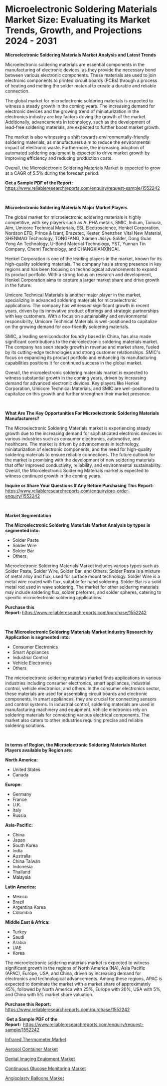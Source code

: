 <p><h1>Microelectronic Soldering Materials Market Size: Evaluating its Market Trends, Growth, and Projections 2024 - 2031</h1></p><p><strong>Microelectronic Soldering Materials Market Analysis and Latest Trends</strong></p>
<p><p>Microelectronic soldering materials are essential components in the manufacturing of electronic devices, as they provide the necessary bond between various electronic components. These materials are used to join electronic components to printed circuit boards (PCBs) through a process of heating and melting the solder material to create a durable and reliable connection.</p><p>The global market for microelectronic soldering materials is expected to witness a steady growth in the coming years. The increasing demand for electronic devices and the growing trend of miniaturization in the electronics industry are key factors driving the growth of the market. Additionally, advancements in technology, such as the development of lead-free soldering materials, are expected to further boost market growth.</p><p>The market is also witnessing a shift towards environmentally-friendly soldering materials, as manufacturers aim to reduce the environmental impact of electronic waste. Furthermore, the increasing adoption of automated soldering equipment is expected to drive market growth by improving efficiency and reducing production costs.</p><p>Overall, the Microelectronic Soldering Materials Market is expected to grow at a CAGR of 5.5% during the forecast period.</p></p>
<p><strong>Get a Sample PDF of the Report:&nbsp;</strong> <a href="https://www.reliableresearchreports.com/enquiry/request-sample/1552242">https://www.reliableresearchreports.com/enquiry/request-sample/1552242</a></p>
<p>&nbsp;</p>
<p><strong>Microelectronic Soldering Materials Major Market Players</strong></p>
<p><p>The global market for microelectronic soldering materials is highly competitive, with key players such as ALPHA metals, SMIC, Indium, Tamura, Aim, Umicore Technical Materials, ESL Electroscience, Henkel Corporation, Nordson EFD, Prince & Izant, Brazetec, Kester, Shenzhen Vital New Material, SHENMAO Technology, TONGFANG, Xiamen Jissyu Solder, Dong Guan Yong An Technology, U-Bond Material Technology, YST, Yunnan Tin Company, Chenri Technology, and CHANGXIANXINCAI.</p><p>Henkel Corporation is one of the leading players in the market, known for its high-quality soldering materials. The company has a strong presence in key regions and has been focusing on technological advancements to expand its product portfolio. With a strong focus on research and development, Henkel Corporation aims to capture a larger market share and drive growth in the future.</p><p>Umicore Technical Materials is another major player in the market, specializing in advanced soldering materials for microelectronic applications. The company has witnessed significant growth in recent years, driven by its innovative product offerings and strategic partnerships with key customers. With a focus on sustainability and environmental responsibility, Umicore Technical Materials is well-positioned to capitalize on the growing demand for eco-friendly soldering materials.</p><p>SMIC, a leading semiconductor foundry based in China, has also made significant contributions to the microelectronic soldering materials market. The company has seen steady growth in revenue and market share, fueled by its cutting-edge technologies and strong customer relationships. SMIC's focus on expanding its product portfolio and enhancing its manufacturing capabilities positions it for continued success in the global market.</p><p>Overall, the microelectronic soldering materials market is expected to witness substantial growth in the coming years, driven by increasing demand for advanced electronic devices. Key players like Henkel Corporation, Umicore Technical Materials, and SMIC are well-positioned to capitalize on this growth and further strengthen their market presence.</p></p>
<p>&nbsp;</p>
<p><strong>What Are The Key Opportunities For Microelectronic Soldering Materials Manufacturers?</strong></p>
<p><p>The Microelectronic Soldering Materials market is experiencing steady growth due to the increasing demand for sophisticated electronic devices in various industries such as consumer electronics, automotive, and healthcare. The market is driven by advancements in technology, miniaturization of electronic components, and the need for high-quality soldering materials to ensure reliable connections. The future outlook for the market is promising with the development of new soldering materials that offer improved conductivity, reliability, and environmental sustainability. Overall, the Microelectronic Soldering Materials market is expected to witness continued growth in the coming years.</p></p>
<p><strong>Inquire or Share Your Questions If Any Before Purchasing This Report:</strong> <a href="https://www.reliableresearchreports.com/enquiry/pre-order-enquiry/1552242">https://www.reliableresearchreports.com/enquiry/pre-order-enquiry/1552242</a></p>
<p>&nbsp;</p>
<p><strong>Market Segmentation</strong></p>
<p><strong>The Microelectronic Soldering Materials Market Analysis by types is segmented into:</strong></p>
<p><ul><li>Solder Paste</li><li>Solder Wire</li><li>Solder Bar</li><li>Others</li></ul></p>
<p><p>Microelectronic Soldering Materials Market includes various types such as Solder Paste, Solder Wire, Solder Bar, and Others. Solder Paste is a mixture of metal alloy and flux, used for surface mount technology. Solder Wire is a metal wire coated with flux, suitable for hand soldering. Solder Bar is a solid metal rod used in wave soldering. The market for other soldering materials may include soldering flux, solder preforms, and solder spheres, catering to specific microelectronic soldering applications.</p></p>
<p><strong>Purchase this Report:&nbsp;</strong><a href="https://www.reliableresearchreports.com/purchase/1552242">https://www.reliableresearchreports.com/purchase/1552242</a></p>
<p>&nbsp;</p>
<p><strong>The Microelectronic Soldering Materials Market Industry Research by Application is segmented into:</strong></p>
<p><ul><li>Consumer Electronics</li><li>Smart Appliances</li><li>Industrial Control</li><li>Vehicle Electronics</li><li>Others</li></ul></p>
<p><p>The microelectronic soldering materials market finds applications in various industries including consumer electronics, smart appliances, industrial control, vehicle electronics, and others. In the consumer electronics sector, these materials are used for assembling circuit boards and electronic components. In smart appliances, they are crucial for connecting sensors and control systems. In industrial control, soldering materials are used in manufacturing machinery and equipment. Vehicle electronics rely on soldering materials for connecting various electrical components. The market also caters to other industries requiring precise and reliable soldering solutions.</p></p>
<p>&nbsp;</p>
<p><strong>In terms of Region, the Microelectronic Soldering Materials Market Players available by Region are:</strong></p>
<p>
    <p> <strong> North America: </strong>
        <ul>
            <li>United States</li>
            <li>Canada</li>
        </ul>
        </p> 
    <p> <strong> Europe: </strong>
        <ul>
            <li>Germany</li>
            <li>France</li>
            <li>U.K.</li>
            <li>Italy</li>
            <li>Russia</li>
        </ul>
        </p> 
    <p> <strong> Asia-Pacific: </strong>
        <ul>
            <li>China</li>
            <li>Japan</li>
            <li>South Korea</li>
            <li>India</li>
            <li>Australia</li>
            <li>China Taiwan</li>
            <li>Indonesia</li>
            <li>Thailand</li>
            <li>Malaysia</li>
        </ul>
        </p> 
    <p> <strong> Latin America: </strong>
        <ul>
            <li>Mexico</li>
            <li>Brazil</li>
            <li>Argentina Korea</li>
            <li>Colombia</li>
        </ul>
        </p> 
    <p> <strong> Middle East & Africa: </strong>
        <ul>
            <li>Turkey</li>
            <li>Saudi</li>
            <li>Arabia</li>
            <li>UAE</li>
            <li>Korea</li>
        </ul>
    </p>
    </p>
<p><p>The microelectronic soldering materials market is expected to witness significant growth in the regions of North America (NA), Asia Pacific (APAC), Europe, USA, and China, driven by increasing demand for electronics and technological advancements. Among these regions, APAC is expected to dominate the market with a market share of approximately 45%, followed by North America with 25%, Europe with 20%, USA with 5%, and China with 5% market share valuation.</p></p>
<p><strong>Purchase this Report: </strong><a href="https://www.reliableresearchreports.com/purchase/1552242">https://www.reliableresearchreports.com/purchase/1552242</a></p>
<p>&nbsp;<strong>Get a Sample PDF of the Report:&nbsp;&nbsp;</strong><a href="https://www.reliableresearchreports.com/enquiry/request-sample/1552242">https://www.reliableresearchreports.com/enquiry/request-sample/1552242</a></p>
<p><strong></strong></p>
<p><p><a href="https://medium.com/@lawrenceburns7577/infrared-thermometer-market-size-market-outlook-and-market-forecast-2024-to-2031-a1c48e29043b">Infrared Thermometer Market</a></p><p><a href="https://medium.com/@lawrenceburns7577/aerosol-container-market-size-market-outlook-and-market-forecast-2024-to-2031-f32f164ab503">Aerosol Container Market</a></p><p><a href="https://medium.com/@lawrenceburns7577/dental-imaging-equipment-nbsp-market-focuses-on-market-share-size-and-projected-forecast-till-2031-9454849c836c">Dental Imaging Equipment Market</a></p><p><a href="https://medium.com/@lawrenceburns7577/continuous-glucose-monitoring-market-analysis-its-cagr-market-segmentation-and-global-industry-ccdfe667f083">Continuous Glucose Monitoring Market</a></p><p><a href="https://medium.com/@lawrenceburns7577/angioplasty-balloons-market-furnishes-information-on-market-share-market-trends-and-market-growth-16fd29e822c0">Angioplasty Balloons Market</a></p></p>